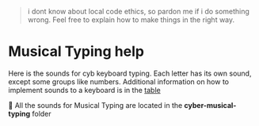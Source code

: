 > i dont know about local code ethics, so pardon me if i do something wrong. Feel free to explain how to make things in the right way.


# Musical Typing help

Here is the sounds for cyb keyboard typing. Each letter has its own sound, except some groups like numbers. Additional information on how to implement sounds to a keyboard is in the [table](https://docs.google.com/spreadsheets/d/1HI8FwNbKLWKW2hT08Hk8SPOtMU1VqM4T9LGXWF9Pw6M/edit?usp=sharing)

:file_folder: All the sounds for Musical Typing are located in the **cyber-musical-typing** folder
